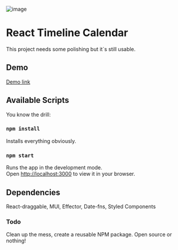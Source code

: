 ![image](https://user-images.githubusercontent.com/44131241/197387175-7f66b430-2907-4110-9511-107847f0c943.png)


# React Timeline Calendar

This project needs some polishing but it`s still usable.

## Demo

[Demo link](https://react-timeline-calendar.vercel.app)


## Available Scripts

You know the drill:

### `npm install`

Installs everything obviously.

### `npm start`

Runs the app in the development mode.\
Open [http://localhost:3000](http://localhost:3000) to view it in your browser.

## Dependencies

React-draggable, MUI, Effector, Date-fns, Styled Components

### Todo

Clean up the mess, create a reusable NPM package. Open source or nothing!
